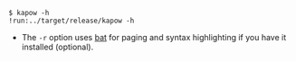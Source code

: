 ```text
$ kapow -h
!run:../target/release/kapow -h
```

* The `-r` option uses [bat](https://crates.io/crates/bat) for paging and syntax highlighting if you
  have it installed (optional).

